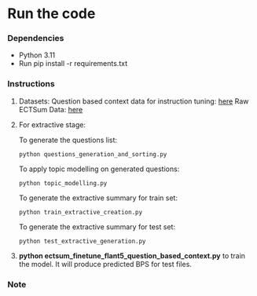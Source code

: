 
# Run the code

### Dependencies
* Python 3.11
* Run pip install -r requirements.txt

### Instructions
1. Datasets:
     Question based context data for instruction tuning: [here](https://drive.google.com/drive/folders/1BoZdJDphNPq6Ft-JPx5AoSiWogg0gvnx?usp=sharing)
     Raw ECTSum Data: [here](https://github.com/rajdeep345/ECTSum)
2. For extractive stage:


    To generate the questions list:
    ```
    python questions_generation_and_sorting.py
    ```
    To apply topic modelling on generated questions:
    ```
    python topic_modelling.py
    ```
    To generate the extractive summary for train set:
    ```
    python train_extractive_creation.py
    ```
    To generate the extractive summary for test set:
    ```
    python test_extractive_generation.py
    ```   

4. **python ectsum_finetune_flant5_question_based_context.py** to train the model. It will produce predicted BPS for test files.

### Note



